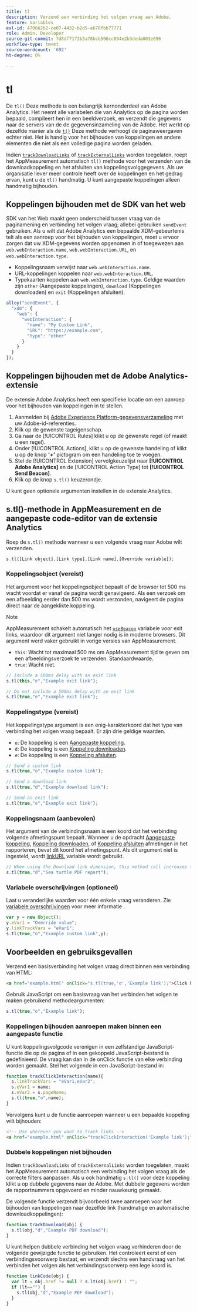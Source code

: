 ```yaml
---
title: tl
description: Verzend een verbinding het volgen vraag aan Adobe.
feature: Variables
exl-id: 470662b2-ce07-4432-b2d5-a670fbb77771
role: Admin, Developer
source-git-commit: 7d8df7173b3a78bcb506cc894e2b3deda003e696
workflow-type: tm+mt
source-wordcount: '692'
ht-degree: 0%

---
```


# tl

De `tl()` Deze methode is een belangrijk kernonderdeel van Adobe Analytics. Het neemt alle variabelen die van Analytics op de pagina worden bepaald, compileert hen in een beeldverzoek, en verzendt die gegevens naar de servers van de de gegevensinzameling van de Adobe. Het werkt op dezelfde manier als de [`t()`](t-method.md) Deze methode verhoogt de paginaweergaven echter niet. Het is handig voor het bijhouden van koppelingen en andere elementen die niet als een volledige pagina worden geladen.

Indien [`trackDownloadLinks`](../config-vars/trackdownloadlinks.md) of [`trackExternalLinks`](../config-vars/trackexternallinks.md) worden toegelaten, roept het AppMeasurement automatisch `tl()` methode voor het verzenden van de downloadkoppeling en het afsluiten van koppelingsvolggegevens. Als uw organisatie liever meer controle heeft over de koppelingen en het gedrag ervan, kunt u de `tl()` handmatig. U kunt aangepaste koppelingen alleen handmatig bijhouden.

## Koppelingen bijhouden met de SDK van het web

SDK van het Web maakt geen onderscheid tussen vraag van de paginamening en verbinding het volgen vraag; allebei gebruiken `sendEvent` gebruiken. Als u wilt dat Adobe Analytics een bepaalde XDM-gebeurtenis telt als een aanroep voor het bijhouden van koppelingen, moet u ervoor zorgen dat uw XDM-gegevens worden opgenomen in of toegewezen aan `web.webInteraction.name`, `web.webInteraction.URL`, en `web.webInteraction.type`.

* Koppelingsnaam verwijst naar `web.webInteraction.name`.
* URL-koppelingen koppelen naar `web.webInteraction.URL`.
* Typekaarten koppelen aan `web.webInteraction.type`. Geldige waarden zijn `other` (Aangepaste koppelingen), `download` (Koppelingen downloaden) en `exit` (Koppelingen afsluiten).

```js
alloy("sendEvent", {
  "xdm": {
    "web": {
      "webInteraction": {
        "name": "My Custom Link",
        "URL": "https://example.com",
        "type": "other"
      }
    }
  }
});
```

## Koppelingen bijhouden met de Adobe Analytics-extensie

De extensie Adobe Analytics heeft een specifieke locatie om een aanroep voor het bijhouden van koppelingen in te stellen.

1. Aanmelden bij [Adobe Experience Platform-gegevensverzameling](https://experience.adobe.com/data-collection) met uw Adobe-id-referenties.
1. Klik op de gewenste tageigenschap.
1. Ga naar de [!UICONTROL Rules] klikt u op de gewenste regel (of maakt u een regel).
1. Onder [!UICONTROL Actions], klikt u op de gewenste handeling of klikt u op de knop **&#39;+&#39;** pictogram om een handeling toe te voegen.
1. Stel de [!UICONTROL Extension] vervolgkeuzelijst naar **[!UICONTROL Adobe Analytics]** en de [!UICONTROL Action Type] tot **[!UICONTROL Send Beacon]**.
1. Klik op de knop `s.tl()` keuzerondje.

U kunt geen optionele argumenten instellen in de extensie Analytics.

## s.tl()-methode in AppMeasurement en de aangepaste code-editor van de extensie Analytics

Roep de `s.tl()` methode wanneer u een volgende vraag naar Adobe wilt verzenden.

```js
s.tl([Link object],[Link type],[Link name],[Override variable]);
```

### Koppelingsobject (vereist)

Het argument voor het koppelingsobject bepaalt of de browser tot 500 ms wacht voordat er vanaf de pagina wordt genavigeerd. Als een verzoek om een afbeelding eerder dan 500 ms wordt verzonden, navigeert de pagina direct naar de aangeklikte koppeling.

>[!NOTE]
>
>AppMeasurement schakelt automatisch het [`useBeacon`](../config-vars/usebeacon.md) variabele voor exit links, waardoor dit argument niet langer nodig is in moderne browsers. Dit argument werd vaker gebruikt in vorige versies van AppMeasurement.

* `this`: Wacht tot maximaal 500 ms om AppMeasurement tijd te geven om een afbeeldingsverzoek te verzenden. Standaardwaarde.
* `true`: Wacht niet.

```JavaScript
// Include a 500ms delay with an exit link
s.tl(this,"e","Example exit link");

// Do not include a 500ms delay with an exit link
s.tl(true,"e","Example exit link");
```

### Koppelingstype (vereist)

Het koppelingstype argument is een enig-karakterkoord dat het type van verbinding het volgen vraag bepaalt. Er zijn drie geldige waarden.

* `o`: De koppeling is een [Aangepaste koppeling](/help/components/dimensions/custom-link.md).
* `d`: De koppeling is een [Koppeling downloaden](/help/components/dimensions/download-link.md).
* `e`: De koppeling is een [Koppeling afsluiten](/help/components/dimensions/exit-link.md).

```js
// Send a custom link
s.tl(true,"o","Example custom link");

// Send a download link
s.tl(true,"d","Example download link");

// Send an exit link
s.tl(true,"e","Example exit link");
```

### Koppelingsnaam (aanbevolen)

Het argument van de verbindingsnaam is een koord dat het verbinding volgende afmetingspunt bepaalt. Wanneer u de opdracht [Aangepaste koppeling](/help/components/dimensions/custom-link.md), [Koppeling downloaden](/help/components/dimensions/download-link.md), of [Koppeling afsluiten](/help/components/dimensions/exit-link.md) afmetingen in het rapporteren, bevat dit koord het afmetingspunt. Als dit argument niet is ingesteld, wordt [linkURL](../config-vars/linkurl.md) variable wordt gebruikt.

```js
// When using the Download link dimension, this method call increases the occurrences metric for "Sea turtle PDF report" by 1.
s.tl(true,"d","Sea turtle PDF report");
```

### Variabele overschrijvingen (optioneel)

Laat u veranderlijke waarden voor één enkele vraag veranderen. Zie [variabele overschrijvingen](../../js/overrides.md) voor meer informatie .

```js
var y = new Object();
y.eVar1 = "Override value";
y.linkTrackVars = "eVar1";
s.tl(true,"o","Example custom link",y);
```

## Voorbeelden en gebruiksgevallen

Verzend een basisverbinding het volgen vraag direct binnen een verbinding van HTML:

```HTML
<a href="example.html" onClick="s.tl(true,'o','Example link');">Click here</a>
```

Gebruik JavaScript om een basisvraag van het verbinden het volgen te maken gebruikend methodeargumenten:

```JavaScript
s.tl(true,"o","Example link");
```

### Koppelingen bijhouden aanroepen maken binnen een aangepaste functie

U kunt koppelingsvolgcode verenigen in een zelfstandige JavaScript-functie die op de pagina of in een gekoppeld JavaScript-bestand is gedefinieerd. De vraag kan dan in de onClick functie van elke verbinding worden gemaakt. Stel het volgende in een JavaScript-bestand in:

```JavaScript
function trackClickInteraction(name){
  s.linkTrackVars = "eVar1,eVar2";
  s.eVar1 = name;
  s.eVar2 = s.pageName;
  s.tl(true,"o",name);
}
```

Vervolgens kunt u de functie aanroepen wanneer u een bepaalde koppeling wilt bijhouden:

```HTML
<!-- Use wherever you want to track links -->
<a href="example.html" onClick="trackClickInteraction('Example link');">Click here</a>
```

### Dubbele koppelingen niet bijhouden

Indien `trackDownloadLinks` of `trackExternalLinks` worden toegelaten, maakt het AppMeasurement automatisch een verbinding het volgen vraag als de correcte filters aanpassen. Als u ook handmatig `s.tl()` voor deze koppeling klikt u op dubbele gegevens naar de Adobe. Met dubbele gegevens worden de rapportnummers opgevoerd en minder nauwkeurig gemaakt.

De volgende functie verzendt bijvoorbeeld twee aanroepen voor het bijhouden van koppelingen naar dezelfde link (handmatige en automatische downloadkoppelingen):

```JavaScript
function trackDownload(obj) {
  s.tl(obj,"d","Example PDF download");
}
```

U kunt helpen dubbele verbinding het volgen vraag verhinderen door de volgende gewijzigde functie te gebruiken. Het controleert eerst of een verbindingsvoorwerp bestaat, en verzendt slechts een handvraag van het verbinden het volgen als het verbindingsvoorwerp een lege koord is.

```JavaScript
function linkCode(obj) {
  var lt = obj.href != null ? s.lt(obj.href) : "";
  if (lt=="") {
    s.tl(obj,"d","Example PDF download");
  }
}
```
